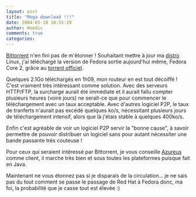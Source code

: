 ```yaml
---
layout: post
title: "Mega download !!!"
date: 2004-05-18 18:55:29
author: Hoedic
comments: true
categories: 
---
```



[Bittorrent](http://bitconjurer.org/BitTorrent/) n'en fini pas de m'étonner ! Souhaitant mettre à jour ma [distro](http://fedora.redhat.com/) Linux, j'ai téléchargé la version de Fedora sortie aujourd'hui même, Fedora Core 2, grâce au [torrent officiel](http://torrent.dulug.duke.edu/).

Quelques 2.1Go téléchargés en 1h09, mon routeur en est tout décoiffé ! C'est vraiment très intéressant comme solution. Avec des serveurs HTTP/FTP, la surcharge aurait été immédiate et il aurait fallu compter plusieurs heures (voire jours) ne serait-ce que pour commencer le téléchargement avec un taux acceptable. Avec d'autres logiciel P2P, le taux de tranferts n'aurait pas excédé quelques ko/s, nécessitant plusieurs jours de téléchargement intensif, alors que là j'étais stable à quelques 400ko/s.

Enfin c'est agréable de voir un logiciel P2P servir la "bonne cause", à savoir permettre de pouvoir distribuer un logiciel sans pour autant nécessiter une bande passante très couteuse !

Pour ceux qui seraient intéressé par Bittorrent, je vous conseille [Azureus](http://azureus.sourceforge.net/) comme client, il marche très bien et sous toutes les plateformes puisque fait en Java.

Maintenant ne vous étonnez pas si je disparais de la circulation... je ne sais pas du tout comment se passe le passage de Red Hat à Fedora donc, ma foi, la probabilité que je casse tout est élevée :)